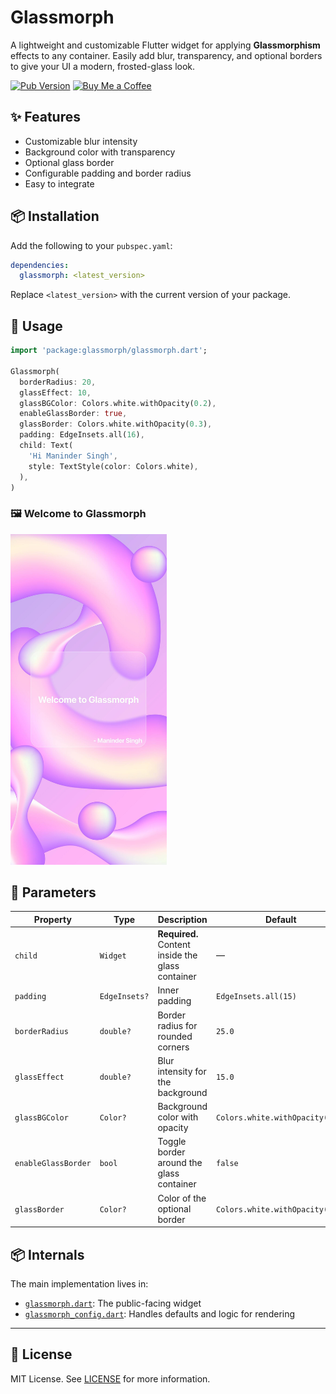 
# Glassmorph

A lightweight and customizable Flutter widget for applying **Glassmorphism** effects to any container. Easily add blur, transparency, and optional borders to give your UI a modern, frosted-glass look.

[![Pub Version](https://img.shields.io/pub/v/glassmorph)](https://pub.dev/packages/glassmorph)
[![Buy Me a Coffee](https://img.shields.io/badge/☕-Buy%20Me%20a%20Coffee-orange)](https://coff.ee/manindersingh)

## ✨ Features

- Customizable blur intensity
- Background color with transparency
- Optional glass border
- Configurable padding and border radius
- Easy to integrate

## 📦 Installation

Add the following to your `pubspec.yaml`:

```yaml
dependencies:
  glassmorph: <latest_version>
```

Replace `<latest_version>` with the current version of your package.

## 🔧 Usage

```dart
import 'package:glassmorph/glassmorph.dart';

Glassmorph(
  borderRadius: 20,
  glassEffect: 10,
  glassBGColor: Colors.white.withOpacity(0.2),
  enableGlassBorder: true,
  glassBorder: Colors.white.withOpacity(0.3),
  padding: EdgeInsets.all(16),
  child: Text(
    'Hi Maninder Singh',
    style: TextStyle(color: Colors.white),
  ),
)
```

### 🖼️ Welcome to Glassmorph

<img src="https://raw.githubusercontent.com/manindercingh/glassmorh/main/screenshots/welcome_glassmorph.jpg" width="250" alt="Welcome to Glassmorph" />

## 📄 Parameters

| Property            | Type             | Description                                      | Default                           |
|---------------------|------------------|--------------------------------------------------|-----------------------------------|
| `child`             | `Widget`         | **Required.** Content inside the glass container | —                                 |
| `padding`           | `EdgeInsets?`    | Inner padding                                    | `EdgeInsets.all(15)`              |
| `borderRadius`      | `double?`        | Border radius for rounded corners                | `25.0`                            |
| `glassEffect`       | `double?`        | Blur intensity for the background                | `15.0`                            |
| `glassBGColor`      | `Color?`         | Background color with opacity                    | `Colors.white.withOpacity(0.2)`   |
| `enableGlassBorder` | `bool`           | Toggle border around the glass container         | `false`                           |
| `glassBorder`       | `Color?`         | Color of the optional border                     | `Colors.white.withOpacity(0.3)`   |

## 📦 Internals

The main implementation lives in:

- [`glassmorph.dart`](lib/glassmorph.dart): The public-facing widget
- [`glassmorph_config.dart`](lib/glassmorph_config.dart): Handles defaults and logic for rendering

---

## 📜 License

MIT License. See [LICENSE](LICENSE) for more information.
